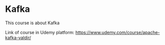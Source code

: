 # Kafka

This course is about Kafka

Link of course in Udemy platform: https://www.udemy.com/course/apache-kafka-valdir/